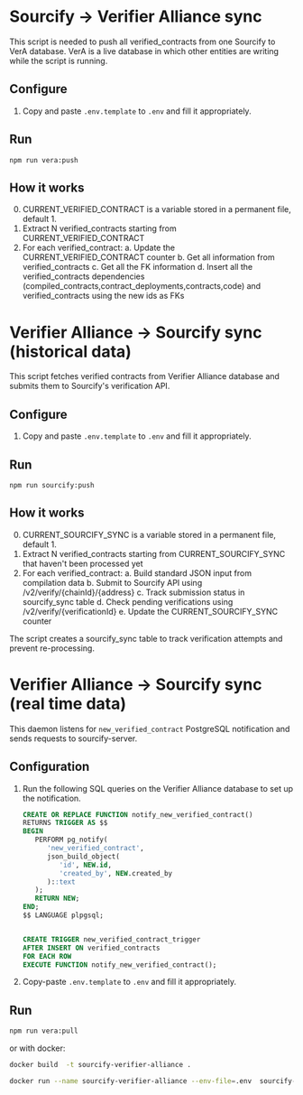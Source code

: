 # Sourcify -> Verifier Alliance sync

This script is needed to push all verified_contracts from one Sourcify to VerA database. VerA is a live database in which other entities are writing while the script is running.

## Configure

1. Copy and paste `.env.template` to `.env` and fill it appropriately.

## Run

`npm run vera:push`

## How it works

0. CURRENT_VERIFIED_CONTRACT is a variable stored in a permanent file, default 1.
1. Extract N verified_contracts starting from CURRENT_VERIFIED_CONTRACT
2. For each verified_contract:
   a. Update the CURRENT_VERIFIED_CONTRACT counter
   b. Get all information from verified_contracts
   c. Get all the FK information
   d. Insert all the verified_contracts dependencies (compiled_contracts,contract_deployments,contracts,code) and verified_contracts using the new ids as FKs

# Verifier Alliance -> Sourcify sync (historical data)

This script fetches verified contracts from Verifier Alliance database and submits them to Sourcify's verification API.

## Configure

1. Copy and paste `.env.template` to `.env` and fill it appropriately.

## Run

`npm run sourcify:push`

## How it works

0. CURRENT_SOURCIFY_SYNC is a variable stored in a permanent file, default 1.
1. Extract N verified_contracts starting from CURRENT_SOURCIFY_SYNC that haven't been processed yet
2. For each verified_contract:
   a. Build standard JSON input from compilation data
   b. Submit to Sourcify API using /v2/verify/{chainId}/{address}
   c. Track submission status in sourcify_sync table
   d. Check pending verifications using /v2/verify/{verificationId}
   e. Update the CURRENT_SOURCIFY_SYNC counter

The script creates a sourcify_sync table to track verification attempts and prevent re-processing.

# Verifier Alliance -> Sourcify sync (real time data)

This daemon listens for `new_verified_contract` PostgreSQL notification and sends requests to sourcify-server.

## Configuration

1. Run the following SQL queries on the Verifier Alliance database to set up the notification.

   ```sql
   CREATE OR REPLACE FUNCTION notify_new_verified_contract()
   RETURNS TRIGGER AS $$
   BEGIN
      PERFORM pg_notify(
         'new_verified_contract',
         json_build_object(
            'id', NEW.id,
            'created_by', NEW.created_by
         )::text
      );
      RETURN NEW;
   END;
   $$ LANGUAGE plpgsql;


   CREATE TRIGGER new_verified_contract_trigger
   AFTER INSERT ON verified_contracts
   FOR EACH ROW
   EXECUTE FUNCTION notify_new_verified_contract();
   ```

2. Copy-paste `.env.template` to `.env` and fill it appropriately.

## Run

```bash
npm run vera:pull
```

or with docker:

```bash
docker build  -t sourcify-verifier-alliance .
```

```bash
docker run --name sourcify-verifier-alliance --env-file=.env  sourcify-verifier-alliance
```
